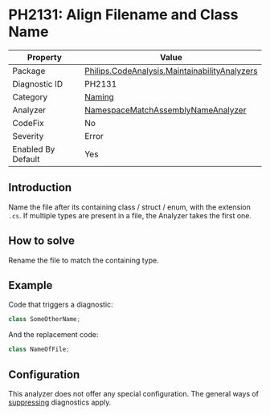 # PH2131: Align Filename and Class Name

| Property | Value  |
|--|--|
| Package | [Philips.CodeAnalysis.MaintainabilityAnalyzers](https://www.nuget.org/packages/Philips.CodeAnalysis.MaintainabilityAnalyzers) |
| Diagnostic ID | PH2131 |
| Category  | [Naming](../Naming.md) |
| Analyzer | [NamespaceMatchAssemblyNameAnalyzer](https://github.com/philips-software/roslyn-analyzers/blob/master/Philips.CodeAnalysis.MaintainabilityAnalyzers/Naming/AlignFilenameAndClassNameAnalyzer.cs)
| CodeFix  | No |
| Severity | Error |
| Enabled By Default | Yes |

## Introduction

Name the file after its containing class / struct / enum, with the extension `.cs`. If multiple types are present in a file, the Analyzer takes the first one.

## How to solve

Rename the file to match the containing type.

## Example

Code that triggers a diagnostic:
``` cs
class SomeOtherName;
```

And the replacement code:
``` cs
class NameOfFile;
```

## Configuration

This analyzer does not offer any special configuration. The general ways of [suppressing](https://learn.microsoft.com/en-us/dotnet/fundamentals/code-analysis/suppress-warnings) diagnostics apply.
